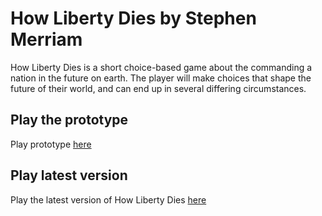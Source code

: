 # How Liberty Dies by Stephen Merriam

How Liberty Dies is a short choice-based game about the commanding a nation in the future on earth. The player will make choices that shape the future of their world, and can end up in several differing circumstances.

## Play the prototype

Play prototype [here](prototype/How_Liberty_Dies.html)

## Play latest version

Play the latest version of How Liberty Dies [here](How_Liberty_Dies.html)
